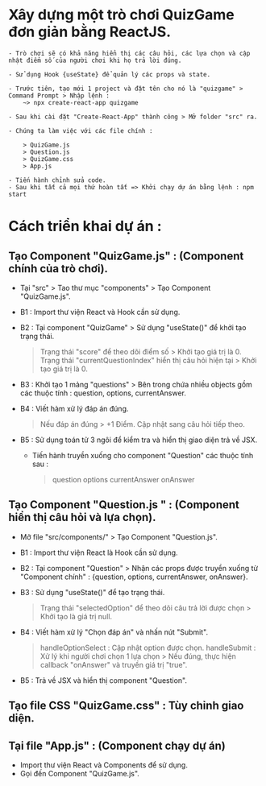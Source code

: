 # Xây dựng một trò chơi QuizGame đơn giản bằng ReactJS.

    - Trò chơi sẽ có khả năng hiển thị các câu hỏi, các lựa chọn và cập nhật điểm số của người chơi khi họ trả lời đúng.

    - Sử dụng Hook {useState} để quản lý các props và state.

    - Trước tiên, tạo mới 1 project và đặt tên cho nó là "quizgame" > Command Prompt > Nhập lệnh :
        ~> npx create-react-app quizgame

    - Sau khi cài đặt "Create-React-App" thành công > Mở folder "src" ra.

    - Chúng ta làm việc với các file chính :

        > QuizGame.js
        > Question.js
        > QuizGame.css
        > App.js

    - Tiến hành chỉnh sửa code.
    - Sau khi tất cả mọi thứ hoàn tất => Khởi chạy dự án bằng lệnh : npm start

# Cách triển khai dự án :

## Tạo Component "QuizGame.js" : (Component chính của trò chơi).

- Tại "src" > Tao thư mục "components" > Tạo Component "QuizGame.js".

* B1 : Import thư viện React và Hook cần sử dụng.

* B2 : Tại component "QuizGame" > Sử dụng "useState()" để khởi tạo trạng thái.

  > Trạng thái "score" để theo dõi điểm số > Khởi tạo giá trị là 0.
  > Trạng thái "currentQuestionIndex" hiển thị câu hỏi hiện tại > Khởi tạo giá trị là 0.

* B3 : Khởi tạo 1 mảng "questions" > Bên trong chứa nhiều objects gồm các thuộc tính : question, options, currentAnswer.

* B4 : Viết hàm xử lý đáp án đúng.

  > Nếu đáp án đúng > +1 Điểm.
  > Cập nhật sang câu hỏi tiếp theo.

* B5 : Sử dụng toán tử 3 ngôi để kiểm tra và hiển thị giao diện trả về JSX.
  - Tiến hành truyền xuống cho component "Question" các thuộc tính sau :
    > question
    > options
    > currentAnswer
    > onAnswer

## Tạo Component "Question.js " : (Component hiển thị câu hỏi và lựa chọn).

- Mở file "src/components/" > Tạo Component "Question.js".

* B1 : Import thư viện React là Hook cần sử dụng.

* B2 : Tại component "Question" > Nhận các props được truyền xuống từ "Component chính" : {question, options, currentAnswer, onAnswer}.

* B3 : Sử dụng "useState()" để tạo trạng thái.

  > Trạng thái "selectedOption" để theo dõi câu trả lời được chọn > Khởi tạo là giá trị null.

* B4 : Viết hàm xử lý "Chọn đáp án" và nhấn nút "Submit".

  > handleOptionSelect : Cập nhật option được chọn.
  > handleSubmit : Xử lý khi người chơi chọn 1 lựa chọn > Nếu đúng, thực hiện callback "onAnswer" và truyền giá trị "true".

* B5 : Trả về JSX và hiển thị component "Question".

## Tạo file CSS "QuizGame.css" : Tùy chỉnh giao diện.

## Tại file "App.js" : (Component chạy dự án)

- Import thư viện React và Components để sử dụng.
- Gọi đến Component "QuizGame.js".
